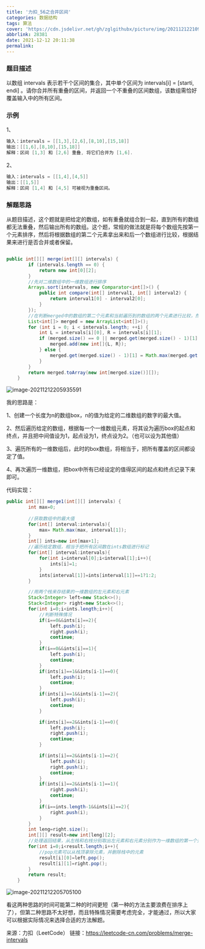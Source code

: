 ```yaml
---
title: '力扣_56之合并区间'
categories: 数据结构
tags: 算法
cover: 'https://cdn.jsdelivr.net/gh/zglgithubx/picture/img/202112122109498.jpeg'
abbrlink: 28381
date: 2021-12-12 20:11:38
permalink:
---
```




### 题目描述

以数组 intervals 表示若干个区间的集合，其中单个区间为 intervals[i] = [starti, endi] 。请你合并所有重叠的区间，并返回一个不重叠的区间数组，该数组需恰好覆盖输入中的所有区间。

<!-- more -->

### 示例

1、

```java
输入：intervals = [[1,3],[2,6],[8,10],[15,18]]
输出：[[1,6],[8,10],[15,18]]
解释：区间 [1,3] 和 [2,6] 重叠, 将它们合并为 [1,6].
```

2、

```java
输入：intervals = [[1,4],[4,5]]
输出：[[1,5]]
解释：区间 [1,4] 和 [4,5] 可被视为重叠区间。
```



### 解题思路

从题目描述，这个题就是把给定的数组，如有重叠就组合到一起，直到所有的数组都无法重叠，然后输出所有的数组。这个题，常规的做法就是将每个数组先按第一个元素排序，然后将根据数组的第二个元素拿出来和后一个数组进行比较，根据结果来进行是否合并或者保留。

```java

public int[][] merge(int[][] intervals) {
        if (intervals.length == 0) {
            return new int[0][2];
        }
   		//先对二维数组中的一维数组进行排序
        Arrays.sort(intervals, new Comparator<int[]>() {
            public int compare(int[] interval1, int[] interval2) {
                return interval1[0] - interval2[0];
            }
        });
        //在判断merged中的数组的第二个元素和当前遍历到的数组的两个元素进行比较，然后再判断如何添加
        List<int[]> merged = new ArrayList<int[]>();
        for (int i = 0; i < intervals.length; ++i) {
            int L = intervals[i][0], R = intervals[i][1];
            if (merged.size() == 0 || merged.get(merged.size() - 1)[1] < L) {
                merged.add(new int[]{L, R});
            } else {
                merged.get(merged.size() - 1)[1] = Math.max(merged.get(merged.size() - 1)[1], R);
            }
        }
        return merged.toArray(new int[merged.size()][]);
    }
```

![image-20211212205935591](https://cdn.jsdelivr.net/gh/zglgithubx/picture/img/202112122059641.png)

我的思路是：

1、创建一个长度为n的数组box，n的值为给定的二维数组的数字的最大值。

2、然后遍历给定的数组，根据每一个一维数组元素，将其设为遍历box的起点和终点，并且把中间值设为1，起点设为1，终点设为2。（也可以设为其他值）

3、遍历所有的一维数组后，此时的box数组，将相当于，把所有覆盖的区间都设定了值。

4、再次遍历一维数组，把box中所有已经设定的值得区间的起点和终点记录下来即可。

代码实现：

```java
public int[][] merge1(int[][] intervals) {
		int max=0;
   
    	//获取数组中的最大值
		for(int[] interval:intervals){
			max= Math.max(max, interval[1]);
		}
		int[] ints=new int[max+1];
    	//遍历给定数组，相当于把所有区间数在ints数组进行标记
		for(int[] interval:intervals){
			for(int i=interval[0];i<interval[1];i++){
				ints[i]=1;
			}
			ints[interval[1]]=ints[interval[1]]==1?1:2;
		}

    	//用两个栈来存结果的一维数组的左元素和右元素
		Stack<Integer> left=new Stack<>();
		Stack<Integer> right=new Stack<>();
		for(int i=0;i<ints.length;i++){
            //判断特殊情况
			if(i==0&&ints[i]==2){
				left.push(i);
				right.push(i);
				continue;
			}
			if(i==0&&ints[i]==1){
				left.push(i);
				continue;
			}
			if(ints[i]==1&&ints[i-1]==0){
				left.push(i);
				continue;
			}
			if(ints[i]==1&&ints[i-1]==2){
				left.push(i);
				continue;
			}

			if(ints[i]==2&&ints[i-1]==0){
				left.push(i);
				right.push(i);
				continue;
			}

			if(ints[i]==2&&ints[i-1]==2){
				left.push(i);
				right.push(i);
				continue;
			}
			if(ints[i]==2&&ints[i-1]==1){
				right.push(i);
				continue;
			}
			if(i==ints.length-1&&ints[i]==2){
				right.push(i);
			}
		}
		int leng=right.size();
		int[][] result=new int[leng][2];
    	//处理返回结果，从左栈和右栈分别取出左元素和右元素分别作为一维数组的第一个元素和第二个元素
		for(int i=0;i<result.length;i++){
            //pop元素可以从栈顶拿除元素，并删除栈中的元素
			result[i][0]=left.pop();
			result[i][1]=right.pop();
		}
		return result;
	}
```

![image-20211212205705100](https://cdn.jsdelivr.net/gh/zglgithubx/picture/img/202112122057242.png)

看这两种思路的时间可能第二种的时间更短（第一种的方法主要浪费在排序上了），但第二种思路不太好想，而且特殊情况需要考虑完全，才能通过，所以大家可以根据实际情况来选择合适的方法解题。

来源：力扣（LeetCode）
链接：https://leetcode-cn.com/problems/merge-intervals

